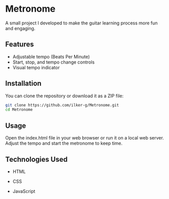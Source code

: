 # Metronome

A small project I developed to make the guitar learning process more fun and engaging.

## Features

- Adjustable tempo (Beats Per Minute)
- Start, stop, and tempo change controls
- Visual tempo indicator

## Installation

You can clone the repository or download it as a ZIP file:

```bash
git clone https://github.com/ilker-g/Metronome.git
cd Metronome
```
## Usage

Open the index.html file in your web browser or run it on a local web server. Adjust the tempo and start the metronome to keep time.

## Technologies Used
- HTML
  
- CSS
  
- JavaScript


